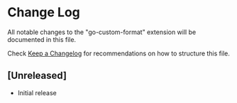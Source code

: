 # Change Log
All notable changes to the "go-custom-format" extension will be documented in this file.

Check [Keep a Changelog](http://keepachangelog.com/) for recommendations on how to structure this file.

## [Unreleased]
- Initial release